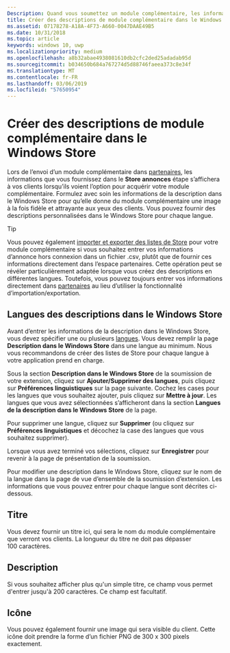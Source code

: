 ```yaml
---
Description: Quand vous soumettez un module complémentaire, les informations que vous entrez à l’étape Descriptions dans le Windows Store sont visibles par vos clients.
title: Créer des descriptions de module complémentaire dans le Windows Store
ms.assetid: 07178278-A18A-4F73-A660-0047DAAE49B5
ms.date: 10/31/2018
ms.topic: article
keywords: windows 10, uwp
ms.localizationpriority: medium
ms.openlocfilehash: a8b32abae4938081610db2cfc2ded25adadab95d
ms.sourcegitcommit: b034650b684a767274d5d88746faeea373c8e34f
ms.translationtype: MT
ms.contentlocale: fr-FR
ms.lasthandoff: 03/06/2019
ms.locfileid: "57650954"
---
```

# <a name="create-add-on-store-listings"></a>Créer des descriptions de module complémentaire dans le Windows Store

Lors de l’envoi d’un module complémentaire dans [partenaires](https://partner.microsoft.com/dashboard), les informations que vous fournissez dans le **Store annonces** étape s’affichera à vos clients lorsqu’ils voient l’option pour acquérir votre module complémentaire. Formulez avec soin les informations de la description dans le Windows Store pour qu’elle donne du module complémentaire une image à la fois fidèle et attrayante aux yeux des clients. Vous pouvez fournir des descriptions personnalisées dans le Windows Store pour chaque langue.

> [!TIP]
> Vous pouvez également [importer et exporter des listes de Store](import-and-export-store-listings.md) pour votre module complémentaire si vous souhaitez entrer vos informations d’annonce hors connexion dans un fichier .csv, plutôt que de fournir ces informations directement dans l’espace partenaires. Cette opération peut se révéler particulièrement adaptée lorsque vous créez des descriptions en différentes langues. Toutefois, vous pouvez toujours entrer vos informations directement dans [partenaires](https://partner.microsoft.com/dashboard) au lieu d’utiliser la fonctionnalité d’importation/exportation.


## <a name="store-listing-languages"></a>Langues des descriptions dans le Windows Store

Avant d’entrer les informations de la description dans le Windows Store, vous devez spécifier une ou plusieurs [langues](supported-languages.md). Vous devez remplir la page **Description dans le Windows Store** dans une langue au minimum. Nous vous recommandons de créer des listes de Store pour chaque langue à votre application prend en charge.

Sous la section **Description dans le Windows Store** de la soumission de votre extension, cliquez sur **Ajouter/Supprimer des langues**, puis cliquez sur **Préférences linguistiques** sur la page suivante. Cochez les cases pour les langues que vous souhaitez ajouter, puis cliquez sur **Mettre à jour**. Les langues que vous avez sélectionnées s’afficheront dans la section **Langues de la description dans le Windows Store** de la page.

Pour supprimer une langue, cliquez sur **Supprimer** (ou cliquez sur **Préférences linguistiques** et décochez la case des langues que vous souhaitez supprimer). 

Lorsque vous avez terminé vos sélections, cliquez sur **Enregistrer** pour revenir à la page de présentation de la soumission.

Pour modifier une description dans le Windows Store, cliquez sur le nom de la langue dans la page de vue d’ensemble de la soumission d’extension. Les informations que vous pouvez entrer pour chaque langue sont décrites ci-dessous.

## <a name="title"></a>Titre

Vous devez fournir un titre ici, qui sera le nom du module complémentaire que verront vos clients. La longueur du titre ne doit pas dépasser 100 caractères.

## <a name="description"></a>Description

Si vous souhaitez afficher plus qu'un simple titre, ce champ vous permet d'entrer jusqu'à 200 caractères. Ce champ est facultatif.

## <a name="icon"></a>Icône

Vous pouvez également fournir une image qui sera visible du client. Cette icône doit prendre la forme d’un fichier PNG de 300 x 300 pixels exactement.

 

 




